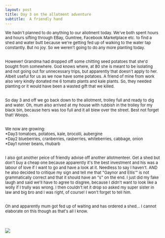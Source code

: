 ```yaml
---
layout: post
title: Day 3 on the allotment adventure
subtitle:  A friendly hand
---
```


<div class="text-left">
<div class="boxed">
  <font size="2">
      
We hadn't planned to do anything to our allotment today. We've both spent hours and hours sifting through EBay, Gumtree, Facebook Marketplace etc. to find a shed and water butt because we're getting fed up of walking to the water tap constantly. But no joy. So we weren't going to do any more planting today. <br><br>

However! Grandma had dropped off some chitting seed potatoes that she'd bought from somewhere. God knows where, at 80 she is meant to be isolating and not going out for unnecessary trips, but apparently that doesn't apply to her. Albeit useful for us as we now have some potatoes. A friend of mine from work also very kindly donated me 6 tomato plants and kale plants. So, they needed planting or it would have been a wasted gift that we killed. <br><br>

So day 3 and off we go back down to the allotment, trolley full and ready to dig and water. Oh, mum also arrived at my house with rubbish in the trolley for my black bin, because hers was too full and it all blew over the street. Best not forget that! Woops. <br><br>

We now are growing:<br>
*Day3 tomatoes, potatoes, kale, brocolli, aubergine <br>
*Day2 blueberries, cranberries, rasberries, whiteberries, cabbage, onion<br>
*Day1 runner beans, rhubarb <br><br>

I also got another peice of friendly advise off another allotmenteer. Get a shed but don't buy a cheap one because apparently it's the best investment and his was a labour of love if I want to go and have a look at it. Needless to say I haven't. AND he also decided to critique my sign and tell me that "Gaynor and Ellis'" is not grammatically correct and that it should have an "s" on the end. I just did my fake laugh and said we'll have to agree to disgree, because I didn't want to look like a wolly if I trully was wrong. I then couldn't let it drop so asked my super sister in law and big bro and I was right, of course! I won't forget to tell him. <br><br>

Oh and apparently mum got fed up of waiting and has ordered a shed... I cannot elaborate on this though as that's all I know.

</font>
    <br>

<div class="text-center">
  <br/>
  <img src="{{ site.baseurl }}/img/allotmentday3.jpeg"/>
</div>